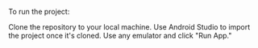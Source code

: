 To run the project:

Clone the repository to your local machine.
Use Android Studio to import the project once it's cloned.
Use any emulator and click "Run App."
